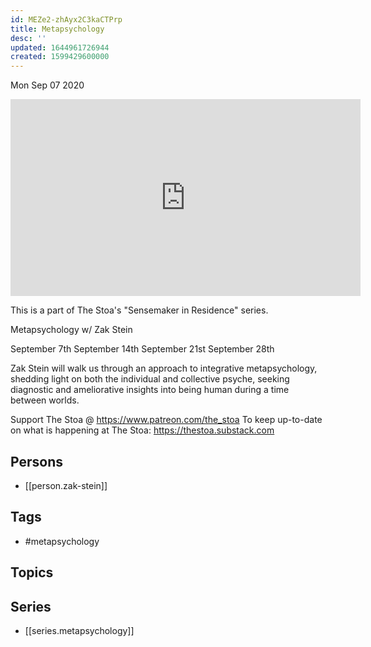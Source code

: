 ```yaml
---
id: MEZe2-zhAyx2C3kaCTPrp
title: Metapsychology
desc: ''
updated: 1644961726944
created: 1599429600000
---
```





Mon Sep 07 2020

<iframe width="560" height="315" src="https://www.youtube.com/embed/PZNDhdKekjg" title="Metapsychology w/ Zak Stein. September 7th, 2020" frameborder="0" allow="accelerometer; autoplay; clipboard-write; encrypted-media; gyroscope; picture-in-picture" allowfullscreen ></iframe>

This is a part of The Stoa's "Sensemaker in Residence" series. 

Metapsychology w/ Zak Stein

September 7th
September 14th
September 21st
September 28th 

Zak Stein will walk us through an approach to integrative metapsychology, shedding light on both the individual and collective psyche, seeking diagnostic and ameliorative insights into being human during a time between worlds.

Support The Stoa @ https://www.patreon.com/the_stoa
To keep up-to-date on what is happening at The Stoa: https://thestoa.substack.com

## Persons

- [[person.zak-stein]]

## Tags

- #metapsychology

## Topics



## Series

- [[series.metapsychology]]

